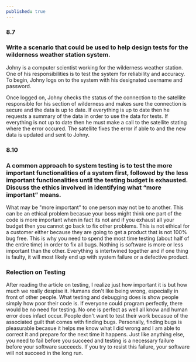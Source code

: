 ```yaml
---
published: true
---
```

### 8.7
### Write a scenario that could be used to help design tests for the wilderness weather station system.
Johny is a computer scientist working for the wilderness weather station. One of his responsibilities is to test the system for reliability and accuracy. To begin, Johny logs on to the system with his designated username and password.

Once logged on, Johny checks the status of the connection to the satellite responsible for his section of wilderness and makes sure the connection is secure and the data is up to date. If everything is up to date then he requests a summary of the data in order to use the data for tests.  If everything is not up to date then he must make a call to the satellite stating where the error occured. The satellite fixes the error if able to and the new data is updated and sent to Johny.

### 8.10
###  A common approach to system testing is to test the more important functionalities of a system first, followed by the less important functionalities until the testing budget is exhausted. Discuss the ethics involved in identifying what “more important” means.
What may be "more important" to one person may not be to another. This can be an ethical problem becasue your boss might think one part of the code is more important when in fact its not and if you exhaust all your budget then you cannot go back to fix other problems. This is not ethical for a customer either because they are going to get a product that is not 100% bug free. This is why you need to spend the most time testing (about half of the entire time) in order to fix all bugs. Nothing is software is more or less important than the other. Everything is intertwined together and if one thing is faulty, it will most likely end up with system failure or a defective product.

### Relection on Testing
After reading the article on testing, I realize just how important it is but how much we really despise it. Humans don't like being wrong, especially in front of other people. What testing and debugging does is show people simply how poor their code is. If everyone could program perfectly, there would be no need for testing. No one is perfect as well all know and human error does infact occur. People don't want to test their work becasue of the associated guilt that comes with finding bugs. Personally, finding bugs is pleasurable becasue it helps me know what I did wrong and I am able to correct it and prepare for the next time it happens. Just like anything else, you need to fail before you succeed and testing is a necessary failure before your software succeeds. If you try to resist this failure, your software will not succeed in the long run.
